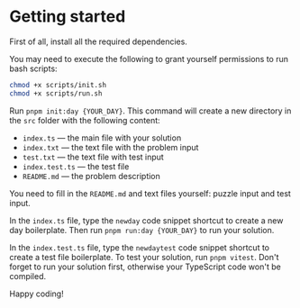 # Getting started

First of all, install all the required dependencies.

You may need to execute the following to grant yourself permissions to run bash scripts:

```bash
chmod +x scripts/init.sh
chmod +x scripts/run.sh
```

Run `pnpm init:day {YOUR_DAY}`. This command will create a new directory in the `src` folder with the following content:

- `index.ts` — the main file with your solution
- `index.txt` — the text file with the problem input
- `test.txt` — the text file with test input
- `index.test.ts` — the test file
- `README.md` — the problem description

You need to fill in the `README.md` and text files yourself: puzzle input and test input.

In the `index.ts` file, type the `newday` code snippet shortcut to create a new day boilerplate. Then run `pnpm run:day {YOUR_DAY}` to run your solution.

In the `index.test.ts` file, type the `newdaytest` code snippet shortcut to create a test file boilerplate. To test your solution, run `pnpm vitest`. Don't forget to run your solution first, otherwise your TypeScript code won't be compiled.

Happy coding!
